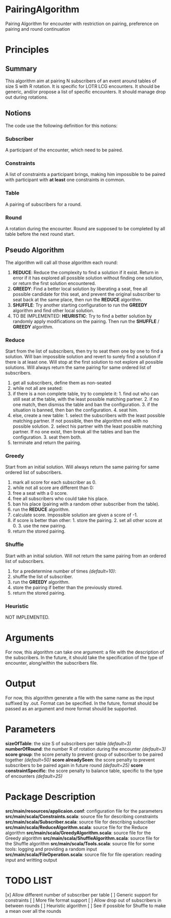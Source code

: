 # PairingAlgorithm
Pairing Algorithm for encounter with restriction on pairing, preference on pairing and round continuation

# Principles
## Summary
This algorithm aim at pairing N subscribers of an event around tables of size S with R rotation.
It is specific for LOTR LCG encounters.
It should be generic, and/or propose a list of specific encounters.
It should manage drop out during rotations.
## Notions
The code use the following definition for this notions:
### Subscriber
A participant of the encounter, which need to be paired.
### Constraints
A list of constraints a participant brings, making him impossible to be paired with participant with __at least__ one constraints in common.
### Table
A pairing of subscribers for a round.
### Round
A rotation during the encounter. Round are supposed to be completed by all table before the next round start.
## Pseudo Algorithm
The algorithm will call all those algorithm each round:
1. **REDUCE**: Reduce the complexity to find a solution if it exist. Return in error if it has explored all possible solution without finding one solution, or return the first solution encountered. 
2. **GREEDY**: Find a better local solution by liberating a seat, free all possible candidate for this seat, and prevent the original subscriber to seat back at the same place, then run the **REDUCE** algorithm.
3. **SHUFFLE**: Try another starting configuration to run the **GREEDY** algorithm and find other local solution.    
4. TO BE IMPLEMENTED: **HEURISTIC**: Try to find a better solution by randomly apply modifications on the pairing. Then run the **SHUFFLE** / **GREEDY** algorithm.
### Reduce
Start from the list of subscribers, then try to seat them one by one to find a solution. 
Will ban impossible solution and revert to surely find a solution if there is at least one.
Will stop at the first solution to not explore all possible solutions.
Will always return the same pairing for same ordered list of subscribers.
1. get all subscribers, define them as non-seated
2. while not all are seated:
  1. if there is a non complete table, try to complete it:
    1. find out who can still seat at the table, with the least possible matching partner. 
    2. if no one match, then dismiss the table and ban the configuration.
    3. if the situation is banned, then ban the configuration.
    4. seat him.
  2. else, create a new table:
    1. select the subscribers with the least possible matching partner. If not possible, then the algorithm end with no possible solution.
    2. select his partner with the least possible matching partner. If no one exist, then break all the tables and ban the configuration.
    3. seat them both.
3. terminate and return the pairing.
### Greedy
Start from an initial solution.
Will always return the same pairing for same ordered list of subscribers.
1. mark all score for each subscriber as 0.
2. while not all score are different than 0:
  1. free a seat with a 0 score.
  2. free all subscribers who could take his place.
  3. ban his place (pairing with a random other subscriber from the table).
  4. run the **REDUCE** algorithm.
  5. calculate score. Impossible solution are given a score of -1. 
  6. if score is better than other:
    1. store the pairing.
    2. set all other score at 0.
    3. use the new pairing.
3. return the stored pairing.
### Shuffle
Start with an initial solution.
Will not return the same pairing from an ordered list of subscribers.
1. for a predetermine number of times _(default=10)_:
  1. shuffle the list of subscriber.
  2. run the **GREEDY** algorithm.
  3. store the pairing if better than the previously stored.
2. return the stored pairing.
### Heuristic
NOT IMPLEMENTED.

# Arguments
For now, this algorithm can take one argument: a file with the description of the subscribers.
In the future, it should take the specification of the type of encounter, along/within the subscribers file.

# Output
For now, this algorithm generate a file with the same name as the input suffixed by .out. Format can be specified.
In the future, format should be passed as an argument and more format should be supported. 

# Parameters
__sizeOfTable__: the size S of subscribers per table _(default=3)_
__numberOfRound__: the number R of rotation during the encounter _(default=3)_
__score group__: the score penalty to prevent group of subscriber to be paired together _(default=50)_ 
__score alreadySeen__: the score penalty to prevent subscribers to be paired again in future round _(default=25)_
__score constraintSpecific__: the score penalty to balance table, specific to the type of encounters _(default=25)_

# Package Description
__src/main/resources/applicaion.conf__: configuration file for the parameters
__src/main/scala/Constraints.scala__: source file for describing constraints
__src/main/scala/Subscriber.scala__: source file for describing subscriber
__src/main/scala/ReduceAlgorithm.scala__: source file for the Reduce algorithm
__src/main/scala/GreedyAlgorithm.scala__: source file for the Greedy algorithm
__src/main/scala/ShuffleAlgorithm.scala__: source file for the Shuffle algorithm
__src/main/scala/Tools.scala__: source file for some tools: logging and providing a random input
__src/main/scala/FileOperation.scala__: source file for file operation: reading input and writting output

# TODO LIST
[x] Allow different number of subscriber per table 
[ ] Generic support for constraints
[ ] More file format support
[ ] Allow drop out of subscribers in between rounds
[ ] Heuristic algorithm
[ ] See if possible for Shuffle to make a mean over all the rounds